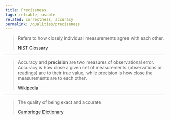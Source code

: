 ```yaml
---
title: Preciseness
tags: reliable, usable
related: correctness, accuracy
permalink: /qualities/preciseness
---
```


>Refers to how closely individual measurements agree with each other.
>
>[NIST Glossary](https://csrc.nist.gov/glossary/term/precision)

<hr class="with-no-margin"/>


>Accuracy and **precision** are two measures of observational error. Accuracy is how close a given set of measurements (observations or readings) are to their true value, while precision is how close the measurements are to each other. 
>
>[Wikipedia](https://en.wikipedia.org/wiki/Accuracy_and_precision)

<hr class="with-no-margin"/>

>The quality of being exact and accurate 
>
>[Cambridge Dictionary](https://dictionary.cambridge.org/dictionary/english/preciseness)
